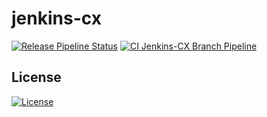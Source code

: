 # jenkins-cx

[![Release Pipeline Status](https://github.com/Continuous-X/jenkins-cx/workflows/CI%20Jenkins-CX%20Release%20Pipeline/badge.svg)](https://github.com/Continuous-X/jenkins-cx/actions)
[![CI Jenkins-CX Branch Pipeline](https://github.com/Continuous-X/jenkins-cx/workflows/CI%20Jenkins-CX%20Branch%20Pipeline/badge.svg)](https://github.com/Continuous-X/jenkins-cx/actions)

## License

[![License](https://poser.pugx.org/badges/poser/license.svg)](./LICENSE.md)